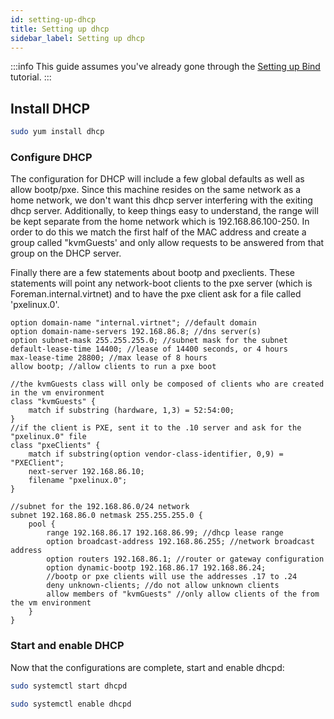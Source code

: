 ```yaml
---
id: setting-up-dhcp
title: Setting up dhcp
sidebar_label: Setting up dhcp
---
```

:::info
This guide assumes you've already gone through the [Setting up Bind](setting-up-bind.md) tutorial.
:::

## Install DHCP
```bash
sudo yum install dhcp
```

### Configure DHCP
The configuration for DHCP will include a few global defaults as well as allow bootp/pxe. Since this machine resides on the same network as a home network, we don't want this dhcp server interfering with the exiting dhcp server. Additionally, to keep things easy to understand, the range will be kept separate from the home network which is 192.168.86.100-250. In order to do this we match the first half of the MAC address and create a group called "kvmGuests' and only allow requests to be answered from that group on the DHCP server.

Finally there are a few statements about bootp and pxeclients. These statements will point any network-boot clients to the pxe server (which is Foreman.internal.virtnet) and to have the pxe client ask for a file called 'pxelinux.0'.

```clike title="/etc/dhcp/dhcp.conf"
option domain-name "internal.virtnet"; //default domain
option domain-name-servers 192.168.86.8; //dns server(s)
option subnet-mask 255.255.255.0; //subnet mask for the subnet
default-lease-time 14400; //lease of 14400 seconds, or 4 hours
max-lease-time 28800; //max lease of 8 hours
allow bootp; //allow clients to run a pxe boot

//the kvmGuests class will only be composed of clients who are created in the vm environment
class "kvmGuests" {
    match if substring (hardware, 1,3) = 52:54:00;
}
//if the client is PXE, sent it to the .10 server and ask for the "pxelinux.0" file
class "pxeClients" {
    match if substring(option vendor-class-identifier, 0,9) = "PXEClient";
    next-server 192.168.86.10;
    filename "pxelinux.0";
}

//subnet for the 192.168.86.0/24 network
subnet 192.168.86.0 netmask 255.255.255.0 {
    pool {
        range 192.168.86.17 192.168.86.99; //dhcp lease range
        option broadcast-address 192.168.86.255; //network broadcast address
        option routers 192.168.86.1; //router or gateway configuration
        option dynamic-bootp 192.168.86.17 192.168.86.24;
        //bootp or pxe clients will use the addresses .17 to .24
        deny unknown-clients; //do not allow unknown clients
        allow members of "kvmGuests" //only allow clients of the from the vm environment
    }
}
```

### Start and enable DHCP
Now that the configurations are complete, start and enable dhcpd:

```bash
sudo systemctl start dhcpd
```
```bash
sudo systemctl enable dhcpd
```